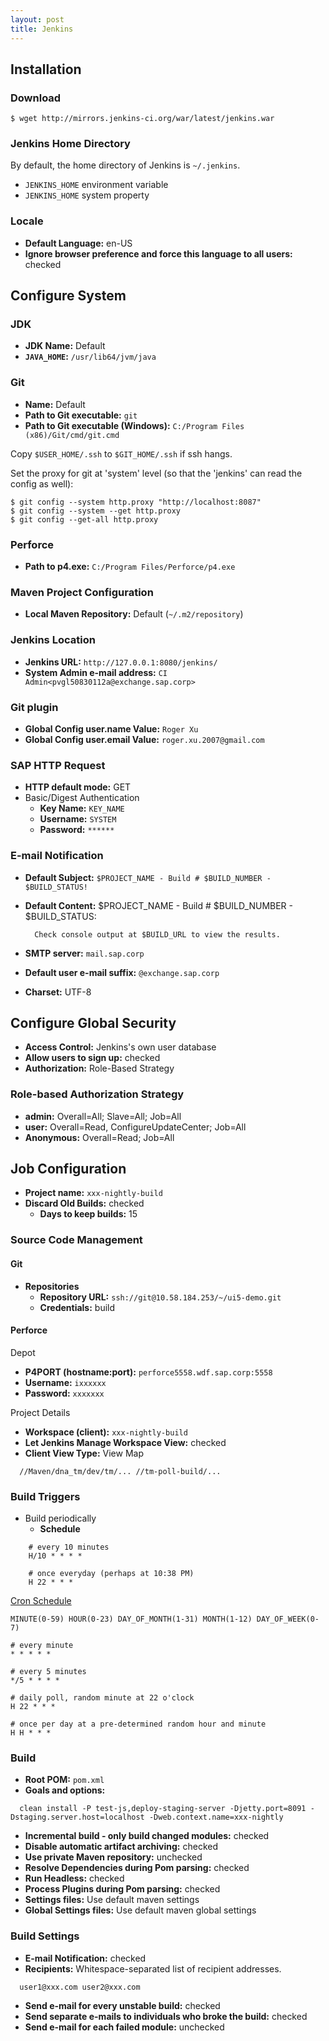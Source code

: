 ```yaml
---
layout: post
title: Jenkins
---
```


## Installation

### Download

    $ wget http://mirrors.jenkins-ci.org/war/latest/jenkins.war

### Jenkins Home Directory

By default, the home directory of Jenkins is `~/.jenkins`.

- `JENKINS_HOME` environment variable
- `JENKINS_HOME` system property

### Locale


- **Default Language:** en-US
- **Ignore browser preference and force this language to all users:** checked


## Configure System

### JDK

- **JDK Name:** Default
- **`JAVA_HOME`:** `/usr/lib64/jvm/java`


### Git

- **Name:** Default
- **Path to Git executable:** `git`
- **Path to Git executable (Windows):** `C:/Program Files (x86)/Git/cmd/git.cmd`

Copy `$USER_HOME/.ssh` to `$GIT_HOME/.ssh` if ssh hangs.

Set the proxy for git at 'system' level (so that the 'jenkins' can read the config as well):

    $ git config --system http.proxy "http://localhost:8087"
    $ git config --system --get http.proxy
    $ git config --get-all http.proxy

### Perforce

- **Path to p4.exe:** `C:/Program Files/Perforce/p4.exe`

### Maven Project Configuration

- **Local Maven Repository:** Default (`~/.m2/repository`)


### Jenkins Location

- **Jenkins URL:** `http://127.0.0.1:8080/jenkins/`
- **System Admin e-mail address:** `CI Admin<pvgl50830112a@exchange.sap.corp>`


### Git plugin

- **Global Config user.name Value:** `Roger Xu`
- **Global Config user.email Value:** `roger.xu.2007@gmail.com`

### SAP HTTP Request

- **HTTP default mode:** GET
- Basic/Digest Authentication
  - **Key Name:** `KEY_NAME`
  - **Username:** `SYSTEM`
  - **Password:** `******`

### E-mail Notification

- **Default Subject:** `$PROJECT_NAME - Build # $BUILD_NUMBER - $BUILD_STATUS!`
- **Default Content:**
        $PROJECT_NAME - Build # $BUILD_NUMBER - $BUILD_STATUS:

        Check console output at $BUILD_URL to view the results.
- **SMTP server:** `mail.sap.corp`
- **Default user e-mail suffix:** `@exchange.sap.corp`
- **Charset:** UTF-8


## Configure Global Security

- **Access Control:** Jenkins's own user database
- **Allow users to sign up:** checked
- **Authorization:** Role-Based Strategy

### Role-based Authorization Strategy

- **admin:** Overall=All; Slave=All; Job=All
- **user:** Overall=Read, ConfigureUpdateCenter; Job=All
- **Anonymous:** Overall=Read; Job=All


## Job Configuration

- **Project name:** `xxx-nightly-build`
- **Discard Old Builds:** checked
  - **Days to keep builds:** 15

### Source Code Management

#### Git

- **Repositories**
  - **Repository URL:** `ssh://git@10.58.184.253/~/ui5-demo.git`
  - **Credentials:** build

#### Perforce

Depot

- **P4PORT (hostname:port):** `perforce5558.wdf.sap.corp:5558`
- **Username:** `ixxxxxx`
- **Password:** `xxxxxxx`

Project Details

- **Workspace (client):** `xxx-nightly-build`
- **Let Jenkins Manage Workspace View:** checked
- **Client View Type:** View Map
```
  //Maven/dna_tm/dev/tm/... //tm-poll-build/...
```

### Build Triggers

- Build periodically
  - **Schedule**
```
    # every 10 minutes
    H/10 * * * *

    # once everyday (perhaps at 10:38 PM)
    H 22 * * *
```

[Cron Schedule](https://en.wikipedia.org/wiki/Cron)

```
MINUTE(0-59) HOUR(0-23) DAY_OF_MONTH(1-31) MONTH(1-12) DAY_OF_WEEK(0-7)

# every minute
* * * * *

# every 5 minutes
*/5 * * * *

# daily poll, random minute at 22 o'clock
H 22 * * *

# once per day at a pre-determined random hour and minute
H H * * *
```

### Build

- **Root POM:** `pom.xml`
- **Goals and options:**
```
  clean install -P test-js,deploy-staging-server -Djetty.port=8091 -Dstaging.server.host=localhost -Dweb.context.name=xxx-nightly
```
- **Incremental build - only build changed modules:** checked
- **Disable automatic artifact archiving:** checked
- **Use private Maven repository:** unchecked
- **Resolve Dependencies during Pom parsing:** checked
- **Run Headless:** checked
- **Process Plugins during Pom parsing:** checked
- **Settings files:** Use default maven settings
- **Global Settings files:** Use default maven global settings

### Build Settings

- **E-mail Notification:** checked
- **Recipients:** Whitespace-separated list of recipient addresses.
```
  user1@xxx.com user2@xxx.com
```
- **Send e-mail for every unstable build:** checked
- **Send separate e-mails to individuals who broke the build:** checked
- **Send e-mail for each failed module:** unchecked
